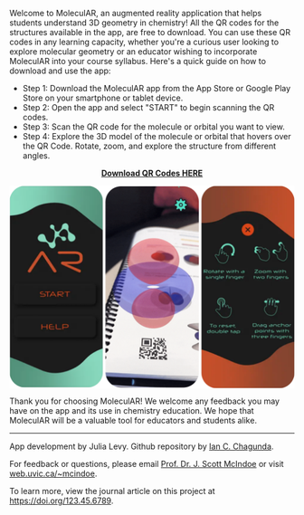 
<p>Welcome to MoleculAR, an augmented reality application that helps students understand 3D geometry in chemistry!
  All the QR codes for the structures available in the app, are free to download.
  You can use these QR codes in any learning capacity, whether you're a curious user looking to explore molecular geometry or an educator wishing to incorporate MoleculAR into your course syllabus.
  Here's a quick guide on how to download and use the app:
</p>
  <ul> <li>Step 1: Download the MoleculAR app from the App Store or Google Play Store on your smartphone or tablet device.</li>
    <li>Step 2: Open the app and select "START" to begin scanning the QR codes.</li>
    <li>Step 3: Scan the QR code for the molecule or orbital you want to view.</li>
    <li>Step 4: Explore the 3D model of the molecule or orbital that hovers over the QR Code. Rotate, zoom, and explore the structure from different angles.</li>
  </ul> 


<div style="text-align: center;">
  <a href="https://github.com/chagunda/moleculAR/raw/main/QRCodes.zip" class="centered-link">
    <span style="font-weight: bold; font-size: 1.5;">Download QR Codes HERE</span>
  </a>    
</div>

<p>
<div style="text-align: center;">
  <img src="MoleculAR.png" alt="MoleculAR User Interface" title="MoleculAR How-to" style="display: block; margin-left: auto; margin-right: auto; width: 50; box-shadow: 10 10 5 grey;">
</div>
</p>

  
<p>Thank you for choosing MoleculAR! We welcome any feedback you may have on the app and its use in chemistry education. We hope that MoleculAR will be a valuable tool for educators and students alike.</p>

  <hr>

<footer>
  <p>App development by Julia Levy. Github repository by <a href="https://twitter.com/ian_chagunda">Ian C. Chagunda</a>.</p>
  <p>For feedback or questions, please email <a href="mailto:mcindoe@uvic.ca">Prof. Dr. J. Scott McIndoe</a> or visit <a href="https://web.uvic.ca/~mcindoe/">web.uvic.ca/~mcindoe</a>.</p>
  <p>To learn more, view the journal article on this project at <a href="https://doi.org/123.45.6789">https://doi.org/123.45.6789</a>.</p>
</footer>


